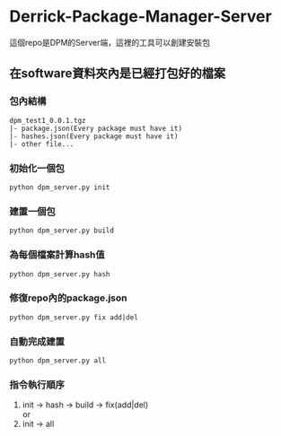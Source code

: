 # Derrick-Package-Manager-Server
這個repo是DPM的Server端，這裡的工具可以創建安裝包
## 在software資料夾內是已經打包好的檔案
### 包內結構
```
dpm_test1_0.0.1.tgz
|- package.json(Every package must have it)
|- hashes.json(Every package must have it)
|- other file...
```
### 初始化一個包
```shell
python dpm_server.py init
```
### 建置一個包
```shell
python dpm_server.py build
```
### 為每個檔案計算hash值
```shell
python dpm_server.py hash
```
### 修復repo內的package.json
```shell
python dpm_server.py fix add|del
```
### 自動完成建置
```shell
python dpm_server.py all
```

### 指令執行順序
1. init -> hash -> build -> fix(add|del)<br>or<br>
2. init -> all